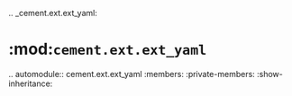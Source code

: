 .. _cement.ext.ext_yaml:

:mod:`cement.ext.ext_yaml`
==============================================================================

.. automodule:: cement.ext.ext_yaml
    :members:
    :private-members:
    :show-inheritance:
